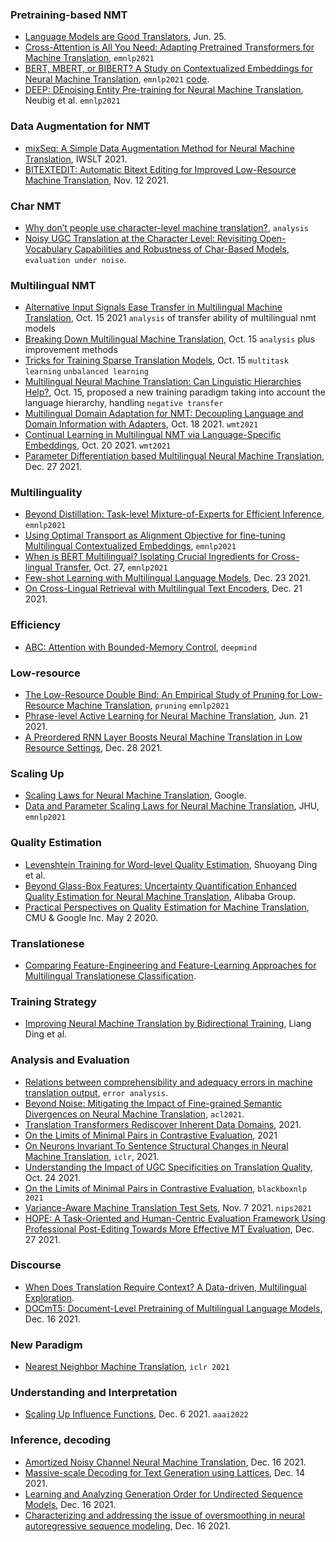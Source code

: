 ### Pretraining-based NMT

- [Language Models are Good Translators](https://arxiv.org/pdf/2106.13627.pdf), Jun. 25.
- [Cross-Attention is All You Need: Adapting Pretrained Transformers for Machine Translation](https://aclanthology.org/2021.emnlp-main.132.pdf), `emnlp2021`
- [BERT, MBERT, or BIBERT? A Study on Contextualized Embeddings for Neural Machine Translation](https://aclanthology.org/2021.emnlp-main.534.pdf), `emnlp2021` [code](https://github.com/fe1ixxu/BiBERT).
- [DEEP: DEnoising Entity Pre-training for Neural Machine Translation](https://arxiv.org/pdf/2111.07393.pdf), Neubig et al. `emnlp2021`


### Data Augmentation for NMT

- [mixSeq: A Simple Data Augmentation Method for Neural Machine Translation](https://aclanthology.org/2021.iwslt-1.23.pdf), IWSLT 2021.
- [BITEXTEDIT: Automatic Bitext Editing for Improved Low-Resource Machine Translation](https://arxiv.org/pdf/2111.06787.pdf), Nov. 12 2021.

### Char NMT

- [Why don’t people use character-level machine translation?](https://arxiv.org/pdf/2110.08191.pdf), `analysis`
- [Noisy UGC Translation at the Character Level: Revisiting Open-Vocabulary Capabilities and Robustness of Char-Based Models](https://arxiv.org/pdf/2110.12552.pdf), `evaluation under noise`.

### Multilingual NMT

- [Alternative Input Signals Ease Transfer in Multilingual Machine Translation](https://arxiv.org/pdf/2110.07804.pdf), Oct. 15 2021 `analysis` of transfer ability of multilingual nmt models
- [Breaking Down Multilingual Machine Translation](https://arxiv.org/pdf/2110.08130.pdf), Oct. 15 `analysis` plus improvement methods
- [Tricks for Training Sparse Translation Models](https://arxiv.org/pdf/2110.08246.pdf), Oct. 15 `multitask learning` `unbalanced learning`
- [Multilingual Neural Machine Translation: Can Linguistic Hierarchies Help?](https://arxiv.org/pdf/2110.07816.pdf), Oct. 15, proposed a new training paradigm taking into account the language hierarchy, handling `negative transfer`
- [Multilingual Domain Adaptation for NMT: Decoupling Language and Domain Information with Adapters](https://arxiv.org/abs/2110.09574), Oct. 18 2021. `wmt2021`
- [Continual Learning in Multilingual NMT via Language-Specific Embeddings](https://arxiv.org/abs/2110.10478), Oct. 20 2021. `wmt2021` 
- [Parameter Differentiation based Multilingual Neural Machine Translation](https://arxiv.org/pdf/2112.13619.pdf), Dec. 27 2021.

### Multilinguality

- [Beyond Distillation: Task-level Mixture-of-Experts for Efficient Inference](https://arxiv.org/pdf/2110.03742.pdf), `emnlp2021`
- [Using Optimal Transport as Alignment Objective for fine-tuning Multilingual Contextualized Embeddings](https://arxiv.org/pdf/2110.02887.pdf), `emnlp2021`
- [When is BERT Multilingual? Isolating Crucial Ingredients for Cross-lingual Transfer](https://arxiv.org/pdf/2110.14782.pdf), Oct. 27, `emnlp2021`
- [Few-shot Learning with Multilingual Language Models](https://arxiv.org/pdf/2112.10668.pdf), Dec. 23 2021.
- [On Cross-Lingual Retrieval with Multilingual Text Encoders](https://arxiv.org/pdf/2112.11031.pdf), Dec. 21 2021.

### Efficiency

- [ABC: Attention with Bounded-Memory Control](https://arxiv.org/pdf/2110.02488.pdf), `deepmind`

### Low-resource

- [The Low-Resource Double Bind: An Empirical Study of Pruning for Low-Resource Machine Translation](https://arxiv.org/pdf/2110.03036.pdf), `pruning` `emnlp2021`
- [Phrase-level Active Learning for Neural Machine Translation](https://arxiv.org/abs/2106.11375#), Jun. 21 2021.
- [A Preordered RNN Layer Boosts Neural Machine Translation in Low Resource Settings](https://arxiv.org/pdf/2112.13960.pdf), Dec. 28 2021.

### Scaling Up

- [Scaling Laws for Neural Machine Translation](https://arxiv.org/pdf/2109.07740.pdf), Google.
- [Data and Parameter Scaling Laws for Neural Machine Translation](https://aclanthology.org/2021.emnlp-main.478.pdf), JHU, `emnlp2021`

### Quality Estimation

- [Levenshtein Training for Word-level Quality Estimation](https://arxiv.org/pdf/2109.05611.pdf), Shuoyang Ding et al.
- [Beyond Glass-Box Features: Uncertainty Quantification Enhanced Quality Estimation for Neural Machine Translation](https://arxiv.org/pdf/2109.07141.pdf), Alibaba Group.
- [Practical Perspectives on Quality Estimation for Machine Translation](https://arxiv.org/pdf/2005.03519.pdf), CMU & Google Inc. May 2 2020.

### Translationese

- [Comparing Feature-Engineering and Feature-Learning Approaches for Multilingual Translationese Classification](https://arxiv.org/pdf/2109.07604.pdf).

### Training Strategy

- [Improving Neural Machine Translation by Bidirectional Training](https://arxiv.org/pdf/2109.07780.pdf), Liang Ding et al.

### Analysis and Evaluation

- [Relations between comprehensibility and adequacy errors in machine translation output](https://aclanthology.org/2020.conll-1.19.pdf), `error analysis`.
- [Beyond Noise: Mitigating the Impact of Fine-grained Semantic Divergences on Neural Machine Translation](https://aclanthology.org/2021.acl-long.562.pdf), `acl2021`.
- [Translation Transformers Rediscover Inherent Data Domains](https://arxiv.org/pdf/2109.07864.pdf), 2021.
- [On the Limits of Minimal Pairs in Contrastive Evaluation](https://arxiv.org/pdf/2109.07465.pdf), 2021
- [On Neurons Invariant To Sentence Structural Changes in Neural Machine Translation](https://arxiv.org/pdf/2110.03067.pdf), `iclr`, 2021.
- [Understanding the Impact of UGC Specificities on Translation Quality](https://arxiv.org/pdf/2110.12551.pdf), Oct. 24 2021.
- [On the Limits of Minimal Pairs in Contrastive Evaluation](https://aclanthology.org/2021.blackboxnlp-1.5.pdf), `blackboxnlp 2021`
- [Variance-Aware Machine Translation Test Sets](https://arxiv.org/pdf/2111.04079.pdf), Nov. 7 2021. `nips2021`
- [HOPE: A Task-Oriented and Human-Centric Evaluation Framework Using Professional Post-Editing Towards More Effective MT Evaluation](https://arxiv.org/pdf/2112.13833.pdf), Dec. 27 2021.

### Discourse

- [When Does Translation Require Context? A Data-driven, Multilingual Exploration](https://arxiv.org/pdf/2109.07446.pdf).
- [DOCmT5: Document-Level Pretraining of Multilingual Language Models](https://arxiv.org/abs/2112.08709), Dec. 16 2021.

### New Paradigm

- [Nearest Neighbor Machine Translation](https://arxiv.org/pdf/2010.00710.pdf), `iclr 2021`

### Understanding and Interpretation

- [Scaling Up Influence Functions](https://arxiv.org/pdf/2112.03052.pdf), Dec. 6 2021. `aaai2022`


### Inference, decoding

- [Amortized Noisy Channel Neural Machine Translation](https://arxiv.org/pdf/2112.08670.pdf), Dec. 16 2021.
- [Massive-scale Decoding for Text Generation using Lattices](https://arxiv.org/pdf/2112.07660.pdf), Dec. 14 2021.
- [Learning and Analyzing Generation Order for Undirected Sequence Models](https://arxiv.org/pdf/2112.09097.pdf), Dec. 16 2021.
- [Characterizing and addressing the issue of oversmoothing in neural autoregressive sequence modeling](https://arxiv.org/pdf/2112.08914.pdf), Dec. 16 2021.

